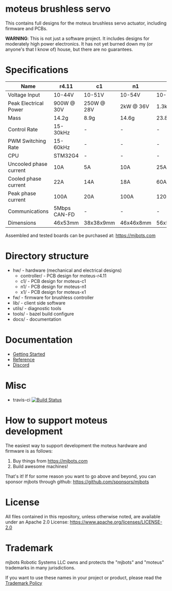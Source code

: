 # moteus brushless servo #

This contains full designs for the moteus brushless servo actuator,
including firmware and PCBs.

**WARNING**: This is not just a software project.  It includes designs
for moderately high power electronics.  It has not yet burned down my
(or anyone's that I know of) house, but there are no guarantees.


# Specifications #

| Name                   | r4.11        | c1         | n1        | x1          |
|------------------------|--------------|------------|-----------|-------------|
| Voltage Input          | 10-44V       | 10-51V     | 10-54V    | 10-54V      |
| Peak Electrical Power  | 900W @ 30V   | 250W @ 28V | 2kW @ 36V | 1.3kW @ 36V |
| Mass                   | 14.2g        | 8.9g       | 14.6g     | 23.8g       |
| Control Rate           | 15-30kHz     | -          | -         | -           |
| PWM Switching Rate     | 15-60kHz     | -          | -         | -           |
| CPU                    | STM32G4      | -          | -         | -           |
| Uncooled phase current | 10A          | 5A         | 10A       | 25A         |
| Cooled phase current   | 22A          | 14A        | 18A       | 60A         |
| Peak phase current     | 100A         | 20A        | 100A      | 120A        |
| Communications         | 5Mbps CAN-FD | -          | -         | -           |
| Dimensions             | 46x53mm      | 38x38x9mm  | 46x46x8mm | 56x56x10mm  |

Assembled and tested boards can be purchased at: https://mjbots.com


# Directory structure #

* hw/ - hardware (mechanical and electrical designs)
  * controller/ - PCB design for moteus-r4.11
  * c1/ - PCB design for moteus-c1
  * n1/ - PCB design for moteus-n1
  * x1/ - PCB design for moteus-x1
* fw/ - firmware for brushless controller
* lib/ - client side software
* utils/ - diagnostic tools
* tools/ - bazel build configure
* docs/ - documentation

# Documentation #

* [Getting Started](docs/getting_started.md)
* [Reference](docs/reference.md)
* [Discord](https://discord.gg/W4hUpBb)

# Misc #

 * travis-ci [![Build Status](https://travis-ci.org/mjbots/moteus.svg?branch=main)](https://travis-ci.org/mjbots/moteus)

# How to support moteus development #

The easiest way to support development the moteus hardware and firmware is as follows:

1) Buy things from https://mjbots.com
2) Build awesome machines!

That's it!  If for some reason you want to go above and beyond, you can sponsor mjbots through github: https://github.com/sponsors/mjbots

# License #

All files contained in this repository, unless otherwise noted, are
available under an Apache 2.0 License:
https://www.apache.org/licenses/LICENSE-2.0

# Trademark #

mjbots Robotic Systems LLC owns and protects the "mjbots" and "moteus" trademarks in many jurisdictions.

If you want to use these names in your project or product, please read the [Trademark Policy](https://mjbots.com/trademark-policy)
